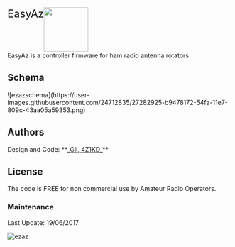 <div style="position: relative">
<div style="float:left; font-size:24px">EasyAz</div>
<div style="float:left"><img src="https://user-images.githubusercontent.com/24712835/27280901-56269040-54f2-11e7-8a84-e4471154da92.png" width="100px"></div>
<div style="clear:both">EasyAz is a controller firmware for ham radio antenna rotators</div>
</div>


<h2>Schema</h2>
![ezazschema](https://user-images.githubusercontent.com/24712835/27282925-b9478172-54fa-11e7-809c-43aa05a59353.png)

<h2>Authors</h2>
Design and Code: **_<a href="https://www.qrz.com/db/4z1kd" target="_blank">Gil, 4Z1KD</a>_**<br>

<h2>License</h2>
The code is FREE for non commercial use by Amateur Radio Operators.

<h3>Maintenance</h3>
Last Update: 19/06/2017<br>

![ezaz](https://user-images.githubusercontent.com/24712835/27280901-56269040-54f2-11e7-8a84-e4471154da92.png)
